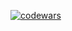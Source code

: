 [![codewars](https://www.codewars.com/users/SaintDK/badges/large)](https://www.codewars.com/users/SaintDK)   
